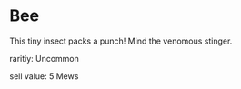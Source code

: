 # Bee

This tiny insect packs a punch! Mind the venomous stinger.

raritiy: Uncommon

sell value: 5 Mews